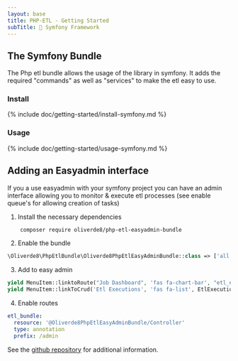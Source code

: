 ```yaml
---
layout: base
title: PHP-ETL - Getting Started
subTitle: 🎵 Symfony Framework
---
```


## The Symfony Bundle

The Php etl bundle allows the usage of the library in symfony. It adds the required "commands" as well as "services" 
to make the etl easy to use. 

### Install

{% include doc/getting-started/install-symfony.md %}


### Usage

{% include doc/getting-started/usage-symfony.md %}

## Adding an Easyadmin interface

If you a use easyadmin with your symfony project you can have an admin interface allowing you to monitor & execute 
etl processes (see enable queue's for allowing creation of tasks)

1. Install the necessary dependencies
```sh
    composer require oliverde8/php-etl-easyadmin-bundle
```

2. Enable the bundle
```php
\Oliverde8\PhpEtlBundle\Oliverde8PhpEtlEasyAdminBundle::class => ['all' => true],
```

3. Add to easy admin
```php
yield MenuItem::linktoRoute("Job Dashboard", 'fas fa-chart-bar', "etl_execution_dashboard");
yield MenuItem::linkToCrud('Etl Executions', 'fas fa-list', EtlExecution::class);
```

4. Enable routes
```yaml
etl_bundle:
  resource: '@Oliverde8PhpEtlEasyAdminBundle/Controller'
  type: annotation
  prefix: /admin
```

See the [github repository](https://github.com/oliverde8/phpEtlEasyAdminBundle) for additional information. 